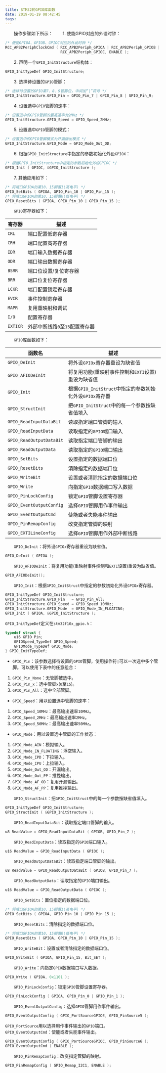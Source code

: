 ```yaml
---
title: STM32的GPIO库函数
date: 2019-01-19 08:42:45
tags:
---
```

&emsp;&emsp;操作步骤如下所示：
&emsp;&emsp;1. 使能GPIO对应的外设时钟：

``` c
/* 使能GPIOA、GPIOB、GPIOC对应的外设时钟 */
RCC_APB2PeriphClockCmd ( RCC_APB2Periph_GPIOA | RCC_APB2Periph_GPIOB | \
                         RCC_APB2Periph_GPIOC, ENABLE );
```

&emsp;&emsp;2. 声明一个`GPIO_InitStructure`结构体：

``` c
GPIO_InitTypeDef GPIO_InitStructure;
```

&emsp;&emsp;3. 选择待设置的`GPIO`管脚：

``` c
/* 选择待设置的GPIO第7、8、9管脚位，中间加“|”符号 */
GPIO_InitStructure.GPIO_Pin = GPIO_Pin_7 | GPIO_Pin_8 | GPIO_Pin_9;
```

&emsp;&emsp;4. 设置选中`GPIO`管脚的速率：

``` c
/* 设置选中的GPIO管脚的最高速率为2MHz */
GPIO_InitStructure.GPIO_Speed = GPIO_Speed_2MHz;
```

&emsp;&emsp;5. 设置选中`GPIO`管脚的模式：

``` c
/* 设置选中的GPIO管脚模式为开漏输出模式 */
GPIO_InitStructure.GPIO_Mode = GPIO_Mode_Out_OD;
```

&emsp;&emsp;6. 根据`GPIO_InitStructure`中指定的参数初始化外设`GPIOX`：

``` c
/* 根据GPIO_InitStructure中指定的参数初始化外设GPIOC */
GPIO_Init ( GPIOC, &GPIO_InitStructure );
```

&emsp;&emsp;7. 其他应用如下：

``` c
/* 将端口GPIOA的第10、15脚置1(高电平) */
GPIO_SetBits ( GPIOA, GPIO_Pin_10 | GPIO_Pin_15 );
/* 将端口GPIOA的第10、15脚置0(低电平) */
GPIO_ResetBits ( GPIOA, GPIO_Pin_10 | GPIO_Pin_15 );
```

&emsp;&emsp;`GPIO`寄存器如下：

寄存器    | 描述
---------|-----
`CRL`    | 端口配置低寄存器
`CRH`    | 端口配置高寄存器
`IDR`    | 端口输入数据寄存器
`ODR`    | 端口输出数据寄存器
`BSRR`   | 端口位设置/复位寄存器
`BRR`    | 端口位复位寄存器
`LCKR`   | 端口配置锁定寄存器
`EVCR`   | 事件控制寄存器
`MAPR`   | 复用重映射和调试
`I/O`    | 配置寄存器
`EXTICR` | 外部中断线路`0`至`15`配置寄存器

&emsp;&emsp;`GPIO`库函数如下：

函数名                    | 描述
-------------------------|-----
`GPIO_DeInit`            | 将外设`GPIOx`寄存器重设为缺省值
`GPIO_AFIODeInit`        | 将复用功能(重映射事件控制和`EXTI`设置)重设为缺省值
`GPIO_Init`              | 根据`GPIO_InitStruct`中指定的参数初始化外设`GPIOx`寄存器
`GPIO_StructInit`        | 把`GPIO_InitStruct`中的每一个参数按缺省值填入
`GPIO_ReadInputDataBit`  | 读取指定端口管脚的输入
`GPIO_ReadInputData`     | 读取指定的`GPIO`端口输入
`GPIO_ReadOutputDataBit` | 读取指定端口管脚的输出
`GPIO_ReadOutputData`    | 读取指定的`GPIO`端口输出
`GPIO_SetBits`           | 设置指定的数据端口位
`GPIO_ResetBits`         | 清除指定的数据端口位
`GPIO_WriteBit`          | 设置或者清除指定的数据端口位
`GPIO_Write`             | 向指定`GPIO`数据端口写入数据
`GPIO_PinLockConfig`     | 锁定`GPIO`管脚设置寄存器
`GPIO_EventOutputConfig` | 选择`GPIO`管脚用作事件输出
`GPIO_EventOutputCmd`    | 使能或者失能事件输出
`GPIO_PinRemapConfig`    | 改变指定管脚的映射
`GPIO_EXTILineConfig`    | 选择`GPIO`管脚用作外部中断线路

&emsp;&emsp;`GPIO_DeInit`：将外设`GPIOx`寄存器重设为缺省值。

``` c
GPIO_DeInit ( GPIOA );
```

&emsp;&emsp;`GPIO_AFIODeInit`：将复用功能(重映射事件控制和`EXTI`设置)重设为缺省值。

``` c
GPIO_AFIODeInit();
```

&emsp;&emsp;`GPIO_Init`：根据`GPIO_InitStruct`中指定的参数初始化外设`GPIOx`寄存器。

``` c
GPIO_InitTypeDef GPIO_InitStructure;
GPIO_InitStructure.GPIO_Pin   = GPIO_Pin_All;
GPIO_InitStructure.GPIO_Speed = GPIO_Speed_10MHz;
GPIO_InitStructure.GPIO_Mode  = GPIO_Mode_IN_FLOATING;
GPIO_Init ( GPIOA, &GPIO_InitStructure );
```

`GPIO_InitTypeDef`定义在`stm32f10x_gpio.h`：

``` c
typedef struct {
    u16 GPIO_Pin;
    GPIOSpeed_TypeDef GPIO_Speed;
    GPIOMode_TypeDef GPIO_Mode;
} GPIO_InitTypeDef;
```

- `GPIO_Pin`：该参数选择待设置的`GPIO`管脚，使用操作符`|`可以一次选中多个管脚。可以使用下表中的任意组合：

1. `GPIO_Pin_None`：无管脚被选中。
2. `GPIO_Pin_x`：选中管脚`x`(`0`至`15`)。
3. `GPIO_Pin_All`：选中全部管脚。

- `GPIO_Speed`：用以设置选中管脚的速率：

1. `GPIO_Speed_10MHz`：最高输出速率`10MHz`。
2. `GPIO_Speed_2MHz`：最高输出速率`2MHz`。
3. `GPIO_Speed_50MHz`：最高输出速率`50MHz`。

- `GPIO_Mode`：用以设置选中管脚的工作状态：

1. `GPIO_Mode_AIN`：模拟输入。
2. `GPIO_Mode_IN_FLOATING`：浮空输入。
3. `GPIO_Mode_IPD`：下拉输入。
4. `GPIO_Mode_IPU`：上拉输入。
5. `GPIO_Mode_Out_OD`：开漏输出。
6. `GPIO_Mode_Out_PP`：推挽输出。
7. `GPIO_Mode_AF_OD`：复用开漏输出。
8. `GPIO_Mode_AF_PP`：复用推挽输出。

&emsp;&emsp;`GPIO_StructInit`：把`GPIO_InitStruct`中的每一个参数按缺省值填入。

``` c
GPIO_InitTypeDef GPIO_InitStructure;
GPIO_StructInit ( &GPIO_InitStructure );
```

&emsp;&emsp;`GPIO_ReadInputDataBit`：读取指定端口管脚的输入。

``` c
u8 ReadValue = GPIO_ReadInputDataBit ( GPIOB, GPIO_Pin_7 );
```

&emsp;&emsp;`GPIO_ReadInputData`：读取指定的`GPIO`端口输入。

``` c
u16 ReadValue = GPIO_ReadInputData ( GPIOC );
```

&emsp;&emsp;`GPIO_ReadOutputDataBit`：读取指定端口管脚的输出。

``` c
u8 ReadValue = GPIO_ReadOutputDataBit ( GPIOB, GPIO_Pin_7 );
```

&emsp;&emsp;`GPIO_ReadOutputData`：读取指定的`GPIO`端口输出。

``` c
u16 ReadValue = GPIO_ReadOutputData ( GPIOC );
```

&emsp;&emsp;`GPIO_SetBits`：置位指定的数据端口位。

``` c
/* 将端口GPIOA的第10、15脚置1(高电平) */
GPIO_SetBits ( GPIOA, GPIO_Pin_10 | GPIO_Pin_15 );
```

&emsp;&emsp;`GPIO_ResetBits`：清除指定的数据端口位。

``` c
/* 将端口GPIOA的第10、15脚置0(低电平) */
GPIO_ResetBits ( GPIOA, GPIO_Pin_10 | GPIO_Pin_15 );
```

&emsp;&emsp;`GPIO_WriteBit`：设置或者清除指定的数据端口位。

``` c
GPIO_WriteBit ( GPIOA, GPIO_Pin_15, Bit_SET );
```

&emsp;&emsp;`GPIO_Write`：向指定`GPIO`数据端口写入数据。

``` c
GPIO_Write ( GPIOA, 0x1101 );
```

&emsp;&emsp;`GPIO_PinLockConfig`：锁定`GPIO`管脚设置寄存器。

``` c
GPIO_PinLockConfig ( GPIOA, GPIO_Pin_0 | GPIO_Pin_1 );
```

&emsp;&emsp;`GPIO_EventOutputConfig`：选择`GPIO`管脚用作事件输出。

``` c
GPIO_EventOutputConfig ( GPIO_PortSourceGPIOE, GPIO_PinSource5 );
```

`GPIO_PortSource`用以选择用作事件输出的`GPIO`端口。
&emsp;&emsp;`GPIO_EventOutputCmd`：使能或者失能事件输出。

``` c
GPIO_EventOutputConfig ( GPIO_PortSourceGPIOC, GPIO_PinSource6 );
GPIO_EventOutputCmd ( ENABLE );
```

&emsp;&emsp;`GPIO_PinRemapConfig`：改变指定管脚的映射。

``` c
GPIO_PinRemapConfig ( GPIO_Remap_I2C1, ENABLE );
```